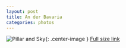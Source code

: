 ```yaml
---
layout: post
title: An der Bavaria
categories: photos
---
```


![Pillar and Sky](https://i.imgur.com/pPCLtaBm.jpg){: .center-image }
[Full size link](https://i.imgur.com/pPCLtaB.jpg)

